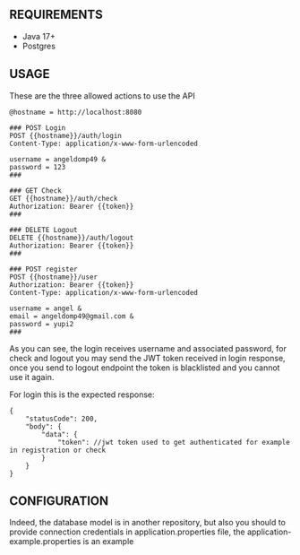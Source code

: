 ## REQUIREMENTS ##

- Java 17+
- Postgres

## USAGE ##

These are the three allowed actions to use the API

    @hostname = http://localhost:8080
    
    ### POST Login
    POST {{hostname}}/auth/login
    Content-Type: application/x-www-form-urlencoded
    
    username = angeldomp49 &
    password = 123
    ###
    
    ### GET Check
    GET {{hostname}}/auth/check
    Authorization: Bearer {{token}}
    ###
    
    ### DELETE Logout
    DELETE {{hostname}}/auth/logout
    Authorization: Bearer {{token}}
    ###

    ### POST register
    POST {{hostname}}/user
    Authorization: Bearer {{token}}
    Content-Type: application/x-www-form-urlencoded
    
    username = angel &
    email = angeldomp49@gmail.com &
    password = yupi2
    ###

As you can see, the login receives username and associated password, for check and logout you may send the JWT token received in login response,
once you send to logout endpoint the token is blacklisted and you cannot use it again.

For login this is the expected response:

    {
        "statusCode": 200,
        "body": {
            "data": {
                "token": //jwt token used to get authenticated for example in registration or check
            }
        }
    }


## CONFIGURATION ##

Indeed, the database model is in another repository, but also you should to provide connection credentials in application.properties file,
the application-example.properties is an example

